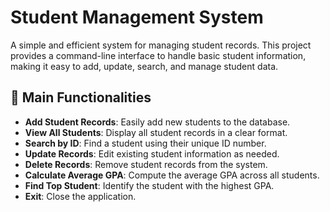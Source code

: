 # Student Management System

A simple and efficient system for managing student records. This project provides a command-line interface to handle basic student information, making it easy to add, update, search, and manage student data.

## 📌 Main Functionalities

- **Add Student Records**: Easily add new students to the database.
- **View All Students**: Display all student records in a clear format.
- **Search by ID**: Find a student using their unique ID number.
- **Update Records**: Edit existing student information as needed.
- **Delete Records**: Remove student records from the system.
- **Calculate Average GPA**: Compute the average GPA across all students.
- **Find Top Student**: Identify the student with the highest GPA.
- **Exit**: Close the application.



